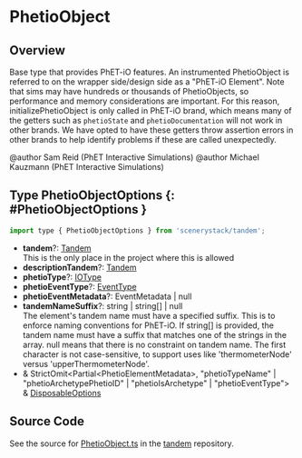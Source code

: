 # PhetioObject

## Overview

Base type that provides PhET-iO features. An instrumented PhetioObject is referred to on the wrapper side/design side
as a "PhET-iO Element".  Note that sims may have hundreds or thousands of PhetioObjects, so performance and memory
considerations are important.  For this reason, initializePhetioObject is only called in PhET-iO brand, which means
many of the getters such as `phetioState` and `phetioDocumentation` will not work in other brands. We have opted
to have these getters throw assertion errors in other brands to help identify problems if these are called
unexpectedly.

@author Sam Reid (PhET Interactive Simulations)
@author Michael Kauzmann (PhET Interactive Simulations)

## Type PhetioObjectOptions {: #PhetioObjectOptions }


```js
import type { PhetioObjectOptions } from 'scenerystack/tandem';
```


- **tandem**?: [Tandem](../tandem/Tandem.md)
<br>  This is the only place in the project where this is allowed
- **descriptionTandem**?: [Tandem](../tandem/Tandem.md)
- **phetioType**?: [IOType](../tandem/IOType.md)
- **phetioEventType**?: [EventType](../tandem/EventType.md)
- **phetioEventMetadata**?: EventMetadata | <span style="color: hsla(calc(var(--md-hue) + 180deg),80%,40%,1);">null</span>
- **tandemNameSuffix**?: <span style="color: hsla(calc(var(--md-hue) + 180deg),80%,40%,1);">string</span> | <span style="color: hsla(calc(var(--md-hue) + 180deg),80%,40%,1);">string</span>[] | <span style="color: hsla(calc(var(--md-hue) + 180deg),80%,40%,1);">null</span>
<br>  The element's tandem name must have a specified suffix. This is to enforce naming conventions for PhET-iO.
  If string[] is provided, the tandem name must have a suffix that matches one of the strings in the array.
  null means that there is no constraint on tandem name. The first character is not case-sensitive, to support
  uses like 'thermometerNode' versus 'upperThermometerNode'.
- &amp; StrictOmit&lt;Partial&lt;PhetioElementMetadata&gt;, "phetioTypeName" | "phetioArchetypePhetioID" | "phetioIsArchetype" | "phetioEventType"&gt; &amp; [DisposableOptions](../axon/Disposable.md#DisposableOptions)




## Source Code

See the source for [PhetioObject.ts](https://github.com/phetsims/tandem/blob/main/js/PhetioObject.ts) in the [tandem](https://github.com/phetsims/tandem) repository.
